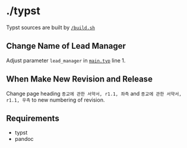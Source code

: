 # ./typst

Typst sources are built by [`/build.sh`](../build.sh)

## Change Name of Lead Manager

Adjust parameter `lead_manager` in [`main.typ`](./main.typ) line 1.

## When Make New Revision and Release
Change page heading `종교에 관한 서약서, r1.1, 좌측` and `종교에 관한 서약서, r1.1, 우측` to new numbering of revision.

## Requirements
 - typst
 - pandoc
